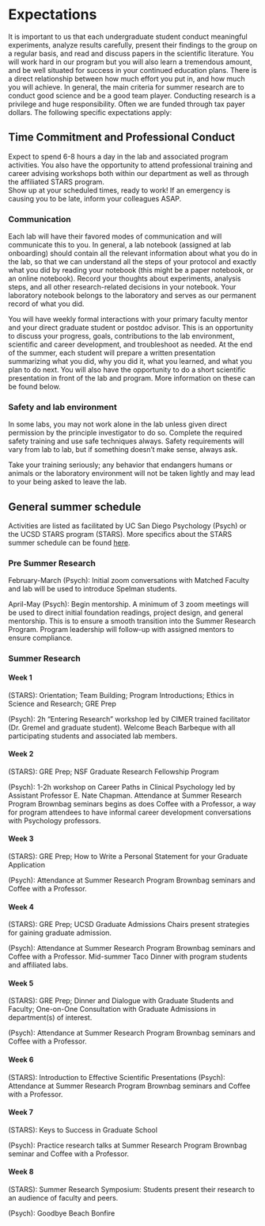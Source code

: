 # Expectations

It is important to us that each undergraduate student conduct meaningful experiments, analyze results carefully, present their findings to the group on a regular basis, and read and discuss papers in the scientific literature. You will work hard in our program but you will also learn a tremendous amount, and be well situated for success in your continued education plans. There is a direct relationship between how much effort you put in, and how much you will achieve. In general, the main criteria for summer research are to conduct good science and be a good team player. Conducting research is a privilege and huge responsibility. Often we are funded through tax payer dollars. The following specific expectations apply:
 
## Time Commitment and Professional Conduct

Expect to spend 6-8 hours a day in the lab and associated program activities. You also have the opportunity to attend professional training and career advising workshops both within our department as well as through the affiliated STARS program.  
Show up at your scheduled times, ready to work! If an emergency is causing you to be late, inform your colleagues ASAP. 

### Communication 
Each lab will have their favored modes of communication and will communicate this to you. In general, a lab notebook (assigned at lab onboarding) should contain all the relevant information about what you do in the lab, so that we can understand all the steps of your protocol and exactly what you did by reading your notebook (this might be a paper notebook, or an online notebook). Record your thoughts about experiments, analysis steps, and all other research-related decisions in your notebook. Your laboratory notebook belongs to the laboratory and serves as our permanent record of what you did.

You will have weekly formal interactions with your primary faculty mentor and your direct graduate student or postdoc advisor. This is an opportunity to discuss your progress, goals, contributions to the lab environment, scientific and career development, and troubleshoot as needed.
At the end of the summer, each student will prepare a written presentation summarizing what you did, why you did it, what you learned, and what you plan to do next. You will also have the opportunity to do a short scientific presentation in front of the lab and program. More information on these can be found below.
               
### Safety and lab environment
In some labs, you may not work alone in the lab unless given direct permission by the principle investigator to do so.
Complete the required safety training and use safe techniques always. Safety requirements will vary from lab to lab, but if something doesn’t make sense, always ask.

Take your training seriously; any behavior that endangers humans or animals or the laboratory environment will not be taken lightly and may lead to your being asked to leave the lab.

## General summer schedule
Activities are listed as facilitated by UC San Diego Psychology (Psych) or the UCSD STARS program (STARS). More specifics about the STARS summer schedule can be found [here](https://grad.ucsd.edu/diversity/programs/stars/schedule1.html).

### Pre Summer Research
February-March (Psych): Initial zoom conversations with Matched Faculty and lab will be used to introduce Spelman students.

April-May (Psych): Begin mentorship. A minimum of 3 zoom meetings will be used to direct initial foundation readings, project design, and general mentorship. This is to ensure a smooth transition into the Summer Research Program. Program leadership will follow-up with assigned mentors to ensure compliance. 

### Summer Research

#### Week 1
(STARS): Orientation; Team Building; Program Introductions; Ethics in Science and Research; GRE Prep 

(Psych): 2h “Entering Research” workshop led by CIMER trained facilitator (Dr. Gremel and graduate student).
Welcome Beach Barbeque with all participating students and associated lab members.
 
#### Week 2 
(STARS): GRE Prep; NSF Graduate Research Fellowship Program

(Psych): 1-2h workshop on Career Paths in Clinical Psychology led by Assistant Professor E. Nate Chapman. Attendance at Summer Research Program Brownbag seminars begins as does Coffee with a Professor, a way for program attendees to have informal career development conversations with Psychology professors. 

#### Week 3 
(STARS): GRE Prep; How to Write a Personal Statement for your Graduate Application 

(Psych): Attendance at Summer Research Program Brownbag seminars and Coffee with a Professor.
 
#### Week 4 
(STARS): GRE Prep; UCSD Graduate Admissions Chairs present strategies for gaining graduate admission.

(Psych): Attendance at Summer Research Program Brownbag seminars and Coffee with a Professor. 
Mid-summer Taco Dinner with program students and affiliated labs.
  
#### Week 5 
(STARS): GRE Prep; Dinner and Dialogue with Graduate Students and Faculty; One-on-One Consultation with Graduate Admissions in department(s) of interest. 

(Psych): Attendance at Summer Research Program Brownbag seminars and Coffee with a Professor. 

#### Week 6
(STARS): Introduction to Effective Scientific Presentations 
(Psych): Attendance at Summer Research Program Brownbag seminars and Coffee with a Professor. 

#### Week 7 
(STARS): Keys to Success in Graduate School 

(Psych): Practice research talks at Summer Research Program Brownbag seminar and Coffee with a Professor. 

#### Week 8
(STARS): Summer Research Symposium:  Students present their research to an audience of faculty and peers.

(Psych): Goodbye Beach Bonfire 